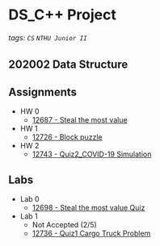 # DS_C++ Project
###### tags: `CS` `NTHU Junior II`
## 202002 Data Structure

## Assignments
- HW 0 
  - [12687 - Steal the most value](http://140.114.86.238/contest/1940/)
- HW 1 
  - [12726 - Block puzzle](http://140.114.86.238/contest/1979/)
- HW 2 
  - [12743 - Quiz2_COVID-19 Simulation](https://acm.cs.nthu.edu.tw/problem/12743/)
## Labs
- Lab 0 
  - [12698 - Steal the most value Quiz](https://acm.cs.nthu.edu.tw/contest/1956/)
- Lab 1
  - Not Accepted (2/5)
  - [12736 - Quiz1 Cargo Truck Problem](https://acm.cs.nthu.edu.tw/contest/1987/)
